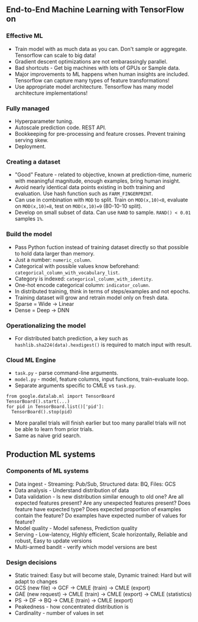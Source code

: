 ## End-to-End Machine Learning with TensorFlow on 
### Effective ML
- Train model with as much data as you can. Don't sample or aggregate. Tensorflow can scale to big data!
- Gradient descent optimizations are not embarassingly parallel.
- Bad shortcuts - Get big machines with lots of GPUs or Sample data.
- Major improvements to ML happens when human insights are included. Tensorflow can capture many types of feature transformations!
- Use appropriate model architecture. Tensorflow has many model architecture implementations!
### Fully managed
- Hyperparameter tuning.
- Autoscale prediction code. REST API.
- Bookkeeping for pre-processing and feature crosses. Prevent training serving skew.
- Deployment.
### Creating a dataset
- "Good" Feature - related to objective, known at prediction-time, numeric with meaningful magnitude, enough examples, bring human insight.
- Avoid nearly identical data points existing in both training and evaluation. Use hash function such as `FARM_FINGERPRINT`.
- Can use in combination with `MOD` to split. Train on `MOD(x,10)<8`, evaluate on `MOD(x,10)=8`, test on `MOD(x,10)=9` (80-10-10 split).
- Develop on small subset of data. Can use `RAND` to sample. `RAND() < 0.01` samples `1%`.
### Build the model
- Pass Python fuction instead of training dataset directly so that possible to hold data larger than memory.
- Just a number: `numeric_column`.
- Categorical with possible values know beforehand: `categorical_column_with_vocabulary_list`.
- Category is indexed: `categorical_column_with_identity`.
- One-hot encode categorical column: `indicator_column`.
- In distributed training, think in terms of steps/examples and not epochs.
- Training dataset will grow and retrain model only on fresh data.
- Sparse = Wide -> Linear
- Dense = Deep -> DNN
### Operationalizing the model
- For distributed batch prediction, a key such as `hashlib.sha224(data).hexdigest()` is required to match input with result.
### Cloud ML Engine
- `task.py` - parse command-line arguments.
- `model.py` - model, feature columns,  input functions, train-evaluate loop.
- Separate arguments specific to CMLE vs `task.py`.
```
from google.datalab.ml import TensorBoard
TensorBoard().start(...)
for pid in TensorBoard.list()['pid']:
  TensorBoard().stop(pid)
```
- More parallel trials will finish earlier but too many parallel trials will not be able to learn from prior trials.
- Same as naive grid search.
## Production ML systems
### Components of ML systems
- Data ingest - Streaming: Pub/Sub, Structured data: BQ, Files: GCS
- Data analysis - Understand distribution of data
- Data validation - Is new distribution similar enough to old one? Are all expected features present? Are any unexpected features present? Does feature have expected type? Does expected proportion of examples contain the feature? Do examples have expected number of values for feature?
- Model quality - Model safeness, Prediction quality
- Serving - Low-latency, Highly efficient, Scale horizontally, Reliable and robust, Easy to update versions
- Multi-armed bandit - verify which model versions are best
### Design decisions
- Static trained: Easy but will become stale, Dynamic trained: Hard but will adapt to changes
- GCS (new file) -> GCF -> CMLE (train) -> CMLE (export)
- GAE (new request) -> CMLE (train) -> CMLE (export) -> CMLE (statistics)
- PS -> DF -> BQ -> CMLE (train) -> CMLE (export)
- Peakedness - how concentrated distribution is
- Cardinality - number of values in set
